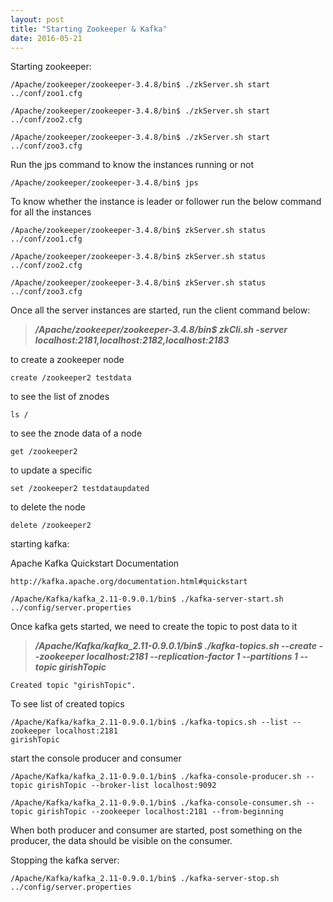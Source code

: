```yaml
---
layout: post
title: "Starting Zookeeper & Kafka"
date: 2016-05-21
---
```


Starting zookeeper:

```
/Apache/zookeeper/zookeeper-3.4.8/bin$ ./zkServer.sh start ../conf/zoo1.cfg

/Apache/zookeeper/zookeeper-3.4.8/bin$ ./zkServer.sh start ../conf/zoo2.cfg

/Apache/zookeeper/zookeeper-3.4.8/bin$ ./zkServer.sh start ../conf/zoo3.cfg

```
Run the jps command to know the instances running or not

```
/Apache/zookeeper/zookeeper-3.4.8/bin$ jps
```

To know whether the instance is leader or follower run the below command for all the instances

```
/Apache/zookeeper/zookeeper-3.4.8/bin$ zkServer.sh status ../conf/zoo1.cfg

/Apache/zookeeper/zookeeper-3.4.8/bin$ zkServer.sh status ../conf/zoo2.cfg

/Apache/zookeeper/zookeeper-3.4.8/bin$ zkServer.sh status ../conf/zoo3.cfg
```

Once all the server instances are started, run the client command below:


> **_/Apache/zookeeper/zookeeper-3.4.8/bin$ zkCli.sh -server localhost:2181,localhost:2182,localhost:2183_**


to create a zookeeper node

```
create /zookeeper2 testdata
```

to see the list of znodes

```
ls /
```

to see the znode data of a node

```
get /zookeeper2
```

to update a specific 

```
set /zookeeper2 testdataupdated
```

to delete the node

```
delete /zookeeper2
```

starting kafka:

Apache Kafka Quickstart Documentation

```
http://kafka.apache.org/documentation.html#quickstart
```

```
/Apache/Kafka/kafka_2.11-0.9.0.1/bin$ ./kafka-server-start.sh ../config/server.properties
```

Once kafka gets started, we need to create the topic to post data to it


> **_/Apache/Kafka/kafka_2.11-0.9.0.1/bin$ ./kafka-topics.sh --create --zookeeper localhost:2181 --replication-factor 1 --partitions 1 --topic girishTopic_**

```
Created topic "girishTopic".
```

To see list of created topics

```
/Apache/Kafka/kafka_2.11-0.9.0.1/bin$ ./kafka-topics.sh --list --zookeeper localhost:2181
girishTopic
```

start the console producer and consumer 

```
/Apache/Kafka/kafka_2.11-0.9.0.1/bin$ ./kafka-console-producer.sh --topic girishTopic --broker-list localhost:9092
```

```
/Apache/Kafka/kafka_2.11-0.9.0.1/bin$ ./kafka-console-consumer.sh --topic girishTopic --zookeeper localhost:2181 --from-beginning
```
When both producer and consumer are started, post something on the producer, the data should be visible on the consumer.

Stopping the kafka server:

```
/Apache/Kafka/kafka_2.11-0.9.0.1/bin$ ./kafka-server-stop.sh ../config/server.properties
```
